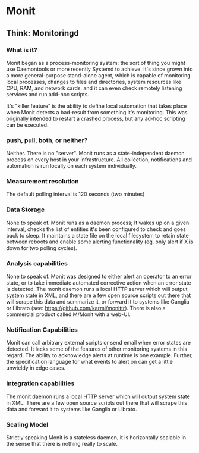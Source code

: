 # Monit

## Think: Monitoringd

### What is it? 
Monit began as a process-monitoring system; the sort of thing you might use
Daemontools or more recently Systemd to achieve. It's since grown into a more
general-purpose stand-alone agent, which is capable of monitoring local
processes, changes to files and directories, system resources like CPU, RAM,
and network cards, and it can even check remotely listening services and run
add-hoc scripts.

It's "killer feature" is the ability to define local automation that takes
place when Monit detects a bad-result from something it's monitoring. This was
originally intended to restart a crashed process, but any ad-hoc scripting can
be executed. 

### push, pull, both, or neither?
Neither. There is no "server". Monit runs as a state-independent daemon process
on every host in your infrastructure. All collection, notifications and
automation is run locally on each system individually.   

### Measurement resolution 
The default polling interval is 120 seconds (two minutes)

### Data Storage 
None to speak of. Monit runs as a daemon process; It wakes up on a given
interval, checks the list of entities it's been configured to check and goes
back to sleep. It maintains a state file on the local filesystem to retain
state between reboots and enable some alerting functionality (eg. only alert if
X is down for two polling cycles).

### Analysis capabilities
None to speak of. Monit was designed to either alert an operator to an error
state, or to take immediate automated corrective action when an error state is
detected.  The monit daemon runs a local HTTP server which will output system
state in XML, and there are a few open source scripts out there that will
scrape this data and summarize it, or forward it to systems like Ganglia or
Librato (see: https://github.com/karmi/monittr).  There is also a commercial
product called M/Monit with a web-UI. 

### Notification Capabilities
Monit can call arbitrary external scripts or send email when error states are
detected. It lacks some of the features of other monitoring systems in this
regard. The ability to acknowledge alerts at runtime is one example.  Further,
the specification language for what events to alert on can get a little
unwieldy in edge cases.

### Integration capabilities 
The monit daemon runs a local HTTP server which
will output system state in XML. There are a few open source scripts out there
that will scrape this data and forward it to systems like Ganglia or Librato.

### Scaling Model
Strictly speaking Monit is a stateless daemon, it is horizontally scalable in
the sense that there is nothing really to scale. 
